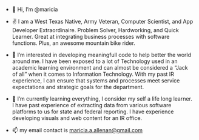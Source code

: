 - 👋 Hi, I’m @maricia 
- ✌ I am a West Texas Native, Army Veteran, Computer Scientist, and App Developer Extraordinaire. Problem Solver, Hardworking, and Quick Learner. Great at integrating business processes with software functions. Plus, an awesome mountain bike rider.
- 👀 I’m interested in developing meaningfull code to help better the world around me. I have been exposed to a lot of Technology used in an academic learning environment and can almost be considered a “Jack of all” when it comes to Information Technology.  With my past IR experience, I can ensure that systems and processes meet service expectations and strategic goals for the department.  
- 🌱 I’m currently learning everything, I consider my self a life long learner. I have past experience of extracting data from various software platforms to us for state and federal reporting. I have experience developing visuals and web content for an IR office.


- 📫 my email contact is maricia.a.allenan@gmail.com

<!---
maricia/maricia is a ✨ special ✨ repository because its `README.md` (this file) appears on your GitHub profile.
You can click the Preview link to take a look at your changes.
--->
